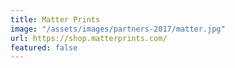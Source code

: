 ```yaml
---
title: Matter Prints
image: "/assets/images/partners-2017/matter.jpg"
url: https://shop.matterprints.com/
featured: false
---
```


